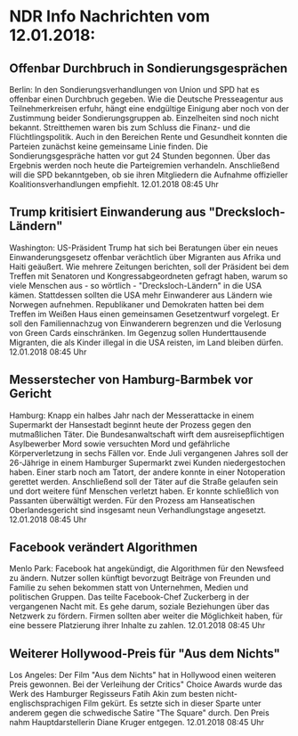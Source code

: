 # NDR Info Nachrichten vom 12.01.2018:


## Offenbar Durchbruch in Sondierungsgesprächen
Berlin: In den Sondierungsverhandlungen von Union und SPD hat es offenbar einen Durchbruch gegeben. Wie die Deutsche Presseagentur aus Teilnehmerkreisen erfuhr, hängt eine endgültige Einigung aber noch von der Zustimmung beider Sondierungsgruppen ab. Einzelheiten sind noch nicht bekannt. Streitthemen waren bis zum Schluss die Finanz- und die Flüchtlingspolitik. Auch in den Bereichen Rente und Gesundheit konnten die Parteien zunächst keine gemeinsame Linie finden. Die Sondierungsgespräche hatten vor gut 24 Stunden begonnen. Über das Ergebnis werden noch heute die Parteigremien verhandeln. Anschließend will die SPD bekanntgeben, ob sie ihren Mitgliedern die Aufnahme offizieller Koalitionsverhandlungen empfiehlt. 12.01.2018 08:45 Uhr 

## Trump kritisiert Einwanderung aus "Drecksloch-Ländern"
Washington:		 US-Präsident Trump hat sich bei Beratungen über ein neues Einwanderungsgesetz offenbar verächtlich über Migranten aus Afrika und Haiti geäußert. Wie mehrere Zeitungen berichten, soll der Präsident bei dem Treffen mit Senatoren und Kongressabgeordneten gefragt haben, warum so viele Menschen aus - so wörtlich - "Drecksloch-Ländern" in die USA kämen. Stattdessen sollten die USA mehr Einwanderer aus Ländern wie Norwegen aufnehmen. Republikaner und Demokraten hatten bei dem Treffen im Weißen Haus einen gemeinsamen Gesetzentwurf vorgelegt. Er soll den Familiennachzug von Einwanderern begrenzen und die Verlosung von Green Cards einschränken. Im Gegenzug sollen Hunderttausende Migranten, die als Kinder illegal in die USA reisten, im Land bleiben dürfen. 12.01.2018 08:45 Uhr 

## Messerstecher von Hamburg-Barmbek vor Gericht
Hamburg: Knapp ein halbes Jahr nach der Messerattacke in einem Supermarkt der Hansestadt beginnt heute der Prozess gegen den mutmaßlichen Täter. Die Bundesanwaltschaft wirft dem ausreisepflichtigen Asylbewerber Mord sowie versuchten Mord und gefährliche Körperverletzung in sechs Fällen vor. Ende Juli vergangenen Jahres soll der 26-Jährige in einem Hamburger Supermarkt zwei Kunden niedergestochen haben. Einer starb noch am Tatort, der andere konnte in einer Notoperation gerettet werden. Anschließend soll der Täter auf die Straße gelaufen sein und dort weitere fünf Menschen verletzt haben. Er konnte schließlich von Passanten überwältigt werden. Für den Prozess am Hanseatischen Oberlandesgericht sind insgesamt neun Verhandlungstage angesetzt. 12.01.2018 08:45 Uhr 

## Facebook verändert Algorithmen
Menlo Park: Facebook hat angekündigt, die Algorithmen für den Newsfeed zu ändern. Nutzer sollen künftigt bevorzugt Beiträge von Freunden und Familie zu sehen bekommen statt von Unternehmen, Medien und politischen
Gruppen. Das teilte Facebook-Chef Zuckerberg in der vergangenen Nacht mit. Es gehe darum, soziale Beziehungen über das Netzwerk zu fördern. Firmen sollten aber weiter die Möglichkeit haben, für eine bessere Platzierung ihrer Inhalte zu zahlen. 12.01.2018 08:45 Uhr 

## Weiterer Hollywood-Preis für "Aus dem Nichts"
Los Angeles: Der Film "Aus dem Nichts" hat in Hollywood einen weiteren Preis gewonnen. Bei der Verleihung der Critics" Choice Awards wurde das Werk des Hamburger Regisseurs Fatih Akin zum besten nicht-englischsprachigen Film gekürt. Es setzte sich in dieser Sparte unter anderem gegen die schwedische Satire "The Square" durch. Den Preis nahm Hauptdarstellerin Diane Kruger entgegen. 12.01.2018 08:45 Uhr 
